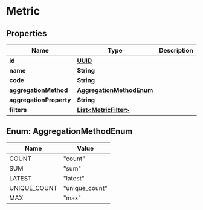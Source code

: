 # Metric

## Properties
Name | Type | Description | Notes
------------ | ------------- | ------------- | -------------
**id** | [**UUID**](UUID.md) |  |  [optional]
**name** | **String** |  |  [optional]
**code** | **String** |  |  [optional]
**aggregationMethod** | [**AggregationMethodEnum**](#AggregationMethodEnum) |  |  [optional]
**aggregationProperty** | **String** |  |  [optional]
**filters** | [**List&lt;MetricFilter&gt;**](MetricFilter.md) |  |  [optional]

<a name="AggregationMethodEnum"></a>
## Enum: AggregationMethodEnum
Name | Value
---- | -----
COUNT | &quot;count&quot;
SUM | &quot;sum&quot;
LATEST | &quot;latest&quot;
UNIQUE_COUNT | &quot;unique_count&quot;
MAX | &quot;max&quot;

